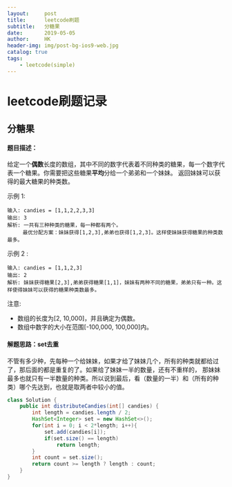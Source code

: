 ```yaml
---
layout:     post
title:      leetcode刷题
subtitle:   分糖果
date:       2019-05-05
author:     HK
header-img: img/post-bg-ios9-web.jpg
catalog: true
tags:
    - leetcode(simple)
---
```

# leetcode刷题记录
## 分糖果

#### 题目描述：
给定一个**偶数**长度的数组，其中不同的数字代表着不同种类的糖果，每一个数字代表一个糖果。你需要把这些糖果**平均**分给一个弟弟和一个妹妹。
返回妹妹可以获得的最大糖果的种类数。

示例 1:

    输入: candies = [1,1,2,2,3,3]
    输出: 3
    解析: 一共有三种种类的糖果，每一种都有两个。
         最优分配方案：妹妹获得[1,2,3],弟弟也获得[1,2,3]。这样使妹妹获得糖果的种类数最多。
示例 2 :

    输入: candies = [1,1,2,3]
    输出: 2
    解析: 妹妹获得糖果[2,3],弟弟获得糖果[1,1]，妹妹有两种不同的糖果，弟弟只有一种。这样使得妹妹可以获得的糖果种类数最多。
注意:

* 数组的长度为[2, 10,000]，并且确定为偶数。
* 数组中数字的大小在范围[-100,000, 100,000]内。

#### 解题思路：set去重
不管有多少种，先每种一个给妹妹，如果才给了妹妹几个，所有的种类就都给过了，那后面的都是重复的了。如果给了妹妹一半的数量，还有不重样的，
那妹妹最多也就只有一半数量的种类。所以说到最后，看（数量的一半）和（所有的种类）哪个先达到，也就是取两者中较小的值。
```java
class Solution {
    public int distributeCandies(int[] candies) {
        int length = candies.length / 2;
        HashSet<Integer> set = new HashSet<>();
        for(int i = 0; i < 2*length; i++){
            set.add(candies[i]);
            if(set.size() == length)
                return length;
        }
        int count = set.size();
        return count >= length ? length : count;
    }
}
```

